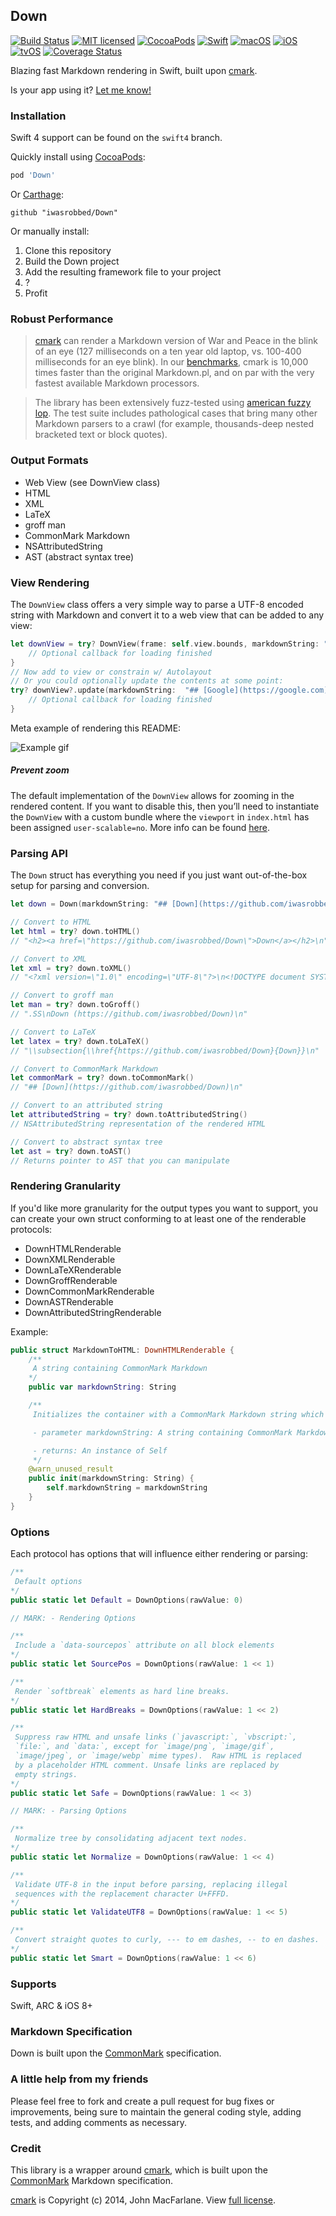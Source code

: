 ## Down
[![Build Status](https://travis-ci.org/iwasrobbed/Down.svg?branch=master)](https://travis-ci.org/iwasrobbed/Down)
[![MIT licensed](https://img.shields.io/badge/license-MIT-blue.svg)](https://github.com/iwasrobbed/Down/blob/master/LICENSE)
[![CocoaPods](https://img.shields.io/cocoapods/v/Down.svg?maxAge=2592000)]()
[![Swift](https://img.shields.io/badge/language-Swift-blue.svg)](https://swift.org)
[![macOS](https://img.shields.io/badge/OS-macOS-orange.svg)](https://developer.apple.com/macos/)
[![iOS](https://img.shields.io/badge/OS-iOS-orange.svg)](https://developer.apple.com/ios/)
[![tvOS](https://img.shields.io/badge/OS-tvOS-orange.svg)](https://developer.apple.com/tvos/)
[![Coverage Status](https://coveralls.io/repos/github/iwasrobbed/Down/badge.svg?branch=master)](https://coveralls.io/github/iwasrobbed/Down?branch=master)

Blazing fast Markdown rendering in Swift, built upon [cmark](https://github.com/jgm/cmark).

Is your app using it? [Let me know!](mailto:rob@desideratalabs.co)

### Installation

Swift 4 support can be found on the `swift4` branch.

Quickly install using [CocoaPods](https://cocoapods.org): 

```ruby
pod 'Down'
```

Or [Carthage](https://github.com/Carthage/Carthage):

```
github "iwasrobbed/Down"
```

Or manually install:

1. Clone this repository
2. Build the Down project
3. Add the resulting framework file to your project
4. ?
5. Profit

### Robust Performance

>[cmark](https://github.com/jgm/cmark) can render a Markdown version of War and Peace in the blink of an eye (127 milliseconds on a ten year old laptop, vs. 100-400 milliseconds for an eye blink). In our [benchmarks](https://github.com/jgm/cmark/blob/master/benchmarks.md), cmark is 10,000 times faster than the original Markdown.pl, and on par with the very fastest available Markdown processors.

> The library has been extensively fuzz-tested using [american fuzzy lop](http://lcamtuf.coredump.cx/afl). The test suite includes pathological cases that bring many other Markdown parsers to a crawl (for example, thousands-deep nested bracketed text or block quotes).

### Output Formats
* Web View (see DownView class)
* HTML
* XML
* LaTeX
* groff man
* CommonMark Markdown
* NSAttributedString
* AST (abstract syntax tree)

### View Rendering

The `DownView` class offers a very simple way to parse a UTF-8 encoded string with Markdown and convert it to a web view that can be added to any view:

```swift
let downView = try? DownView(frame: self.view.bounds, markdownString: "**Oh Hai**") {
    // Optional callback for loading finished
}
// Now add to view or constrain w/ Autolayout
// Or you could optionally update the contents at some point:
try? downView?.update(markdownString:  "## [Google](https://google.com)") {
    // Optional callback for loading finished
}
```

Meta example of rendering this README:

![Example gif](Images/ohhai.gif)

##### Prevent zoom
The default implementation of the `DownView` allows for zooming in the rendered content. If you want to disable this, then you’ll need to instantiate the `DownView` with a custom bundle where the `viewport` in `index.html` has been assigned `user-scalable=no`. More info can be found [here](https://github.com/iwasrobbed/Down/pull/30).

### Parsing API

The `Down` struct has everything you need if you just want out-of-the-box setup for parsing and conversion. 

```swift
let down = Down(markdownString: "## [Down](https://github.com/iwasrobbed/Down)")

// Convert to HTML
let html = try? down.toHTML()
// "<h2><a href=\"https://github.com/iwasrobbed/Down\">Down</a></h2>\n"

// Convert to XML
let xml = try? down.toXML()
// "<?xml version=\"1.0\" encoding=\"UTF-8\"?>\n<!DOCTYPE document SYSTEM \"CommonMark.dtd\">\n<document xmlns=\"http://commonmark.org/xml/1.0\">\n  <heading level=\"2\">\n    <link destination=\"https://github.com/iwasrobbed/Down\" title=\"\">\n      <text>Down</text>\n    </link>\n  </heading>\n</document>\n"

// Convert to groff man
let man = try? down.toGroff()
// ".SS\nDown (https://github.com/iwasrobbed/Down)\n"

// Convert to LaTeX
let latex = try? down.toLaTeX()
// "\\subsection{\\href{https://github.com/iwasrobbed/Down}{Down}}\n"

// Convert to CommonMark Markdown
let commonMark = try? down.toCommonMark()
// "## [Down](https://github.com/iwasrobbed/Down)\n"

// Convert to an attributed string
let attributedString = try? down.toAttributedString()
// NSAttributedString representation of the rendered HTML

// Convert to abstract syntax tree
let ast = try? down.toAST()
// Returns pointer to AST that you can manipulate

```

### Rendering Granularity

If you'd like more granularity for the output types you want to support, you can create your own struct conforming to at least one of the renderable protocols:

* DownHTMLRenderable
* DownXMLRenderable
* DownLaTeXRenderable
* DownGroffRenderable
* DownCommonMarkRenderable
* DownASTRenderable
* DownAttributedStringRenderable

Example:

```swift
public struct MarkdownToHTML: DownHTMLRenderable {
    /**
     A string containing CommonMark Markdown
    */
    public var markdownString: String

    /**
     Initializes the container with a CommonMark Markdown string which can then be rendered as HTML using `toHTML()`

     - parameter markdownString: A string containing CommonMark Markdown

     - returns: An instance of Self
     */
    @warn_unused_result
    public init(markdownString: String) {
        self.markdownString = markdownString
    }
}
```

### Options

Each protocol has options that will influence either rendering or parsing:

```swift
/**
 Default options
*/
public static let Default = DownOptions(rawValue: 0)

// MARK: - Rendering Options

/**
 Include a `data-sourcepos` attribute on all block elements
*/
public static let SourcePos = DownOptions(rawValue: 1 << 1)

/**
 Render `softbreak` elements as hard line breaks.
*/
public static let HardBreaks = DownOptions(rawValue: 1 << 2)

/**
 Suppress raw HTML and unsafe links (`javascript:`, `vbscript:`,
 `file:`, and `data:`, except for `image/png`, `image/gif`,
 `image/jpeg`, or `image/webp` mime types).  Raw HTML is replaced
 by a placeholder HTML comment. Unsafe links are replaced by
 empty strings.
*/
public static let Safe = DownOptions(rawValue: 1 << 3)

// MARK: - Parsing Options

/**
 Normalize tree by consolidating adjacent text nodes.
*/
public static let Normalize = DownOptions(rawValue: 1 << 4)

/**
 Validate UTF-8 in the input before parsing, replacing illegal
 sequences with the replacement character U+FFFD.
*/
public static let ValidateUTF8 = DownOptions(rawValue: 1 << 5)

/**
 Convert straight quotes to curly, --- to em dashes, -- to en dashes.
*/
public static let Smart = DownOptions(rawValue: 1 << 6)
```

### Supports
Swift, ARC & iOS 8+

### Markdown Specification

Down is built upon the [CommonMark](http://commonmark.org) specification.

### A little help from my friends
Please feel free to fork and create a pull request for bug fixes or improvements, being sure to maintain the general coding style, adding tests, and adding comments as necessary.

### Credit
This library is a wrapper around [cmark](https://github.com/jgm/cmark), which is built upon the [CommonMark](http://commonmark.org) Markdown specification. 

[cmark](https://github.com/jgm/cmark) is Copyright (c) 2014, John MacFarlane. View [full license](https://github.com/jgm/cmark/blob/master/COPYING).
